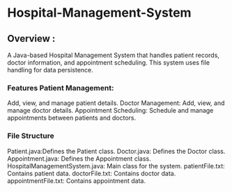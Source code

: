 # Hospital-Management-System
## Overview :
A Java-based Hospital Management System that handles patient records, doctor information, and appointment scheduling. This system uses file handling for data persistence.
### Features Patient Management:
Add, view, and manage patient details. Doctor Management: Add, view, and manage doctor details. Appointment Scheduling: Schedule and manage appointments between patients and doctors.
### File Structure
Patient.java:Defines the Patient class. Doctor.java: Defines the Doctor class. Appointment.java: Defines the Appointment class. HospitalManagementSystem.java: Main class for the system. patientFile.txt: Contains patient data. doctorFile.txt: Contains doctor data. appointmentFile.txt: Contains appointment data.

